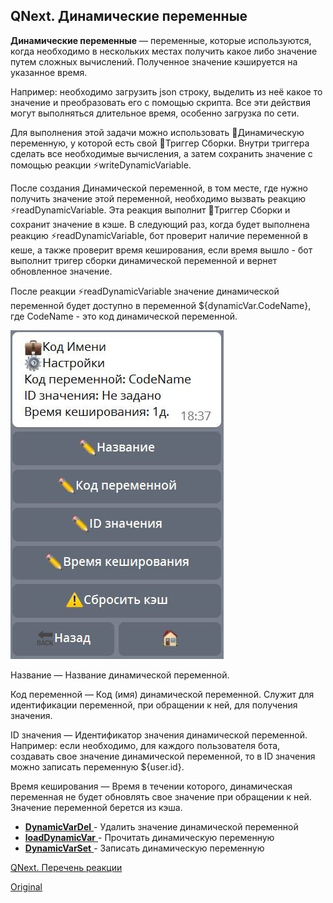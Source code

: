 ## QNext. Динамические переменные

**Динамические переменные** — переменные, которые используются, когда необходимо в нескольких местах получить какое либо значение путем сложных вычислений. Полученное значение кэшируется на указанное время.

Например: необходимо загрузить json строку, выделить из неё какое то значение и преобразовать его с помощью скрипта. Все эти действия могут выполняться длительное время, особенно загрузка по сети. 



Для выполнения этой задачи можно использовать 💼Динамическую переменную, у которой есть свой 🔗Триггер Сборки. Внутри триггера сделать все необходимые вычисления, а затем сохранить значение с помощью реакции ⚡️writeDynamicVariable. 



После создания Динамической переменной, в том месте, где нужно получить значение этой переменной, необходимо вызвать реакцию ⚡️readDynamicVariable. Эта реакция выполнит 🔗Триггер Сборки и сохранит значение в кэше. В следующий раз, когда будет выполнена реакцию ⚡️readDynamicVariable, бот проверит наличие переменной в кеше, а также проверит время кеширования, если время вышло - бот выполнит тригер сборки динамической переменной и вернет обновленное значение.



После реакции ⚡️readDynamicVariable значение динамической переменной будет доступно в переменной ${dynamicVar.CodeName}, где CodeName - это код динамической переменной.

![](./1.png)



Название — Название динамической переменной.



Код переменной — Код (имя) динамической переменной. Служит для идентификации переменной, при обращении к ней, для получения значения.



ID значения — Идентификатор значения динамической переменной. Например: если необходимо, для каждого пользователя бота, создавать свое значение динамической переменной, то в ID значения можно записать переменную ${user.id}.



Время кеширования — Время в течении которого, динамическая переменная не будет обновлять свое значение при обращении к ней. Значение переменной берется из кэша.


 * [**DynamicVarDel** ](/docs-test/ph/reactions/cleardynamicvariable)- Удалить значение динамической переменной
 * [**loadDynamicVar** ](/docs-test/ph/reactions/readdynamicvariable)- Прочитать динамическую переменную
 * [**DynamicVarSet** ](/docs-test/ph/reactions/writedynamicvariable)- Записать динамическую переменную



[QNext. Перечень реакции](/docs-test/ph/reactions)
  
[Original](https://telegra.ph/QNext-admin-reaction-DynamicVariable-05-01)
